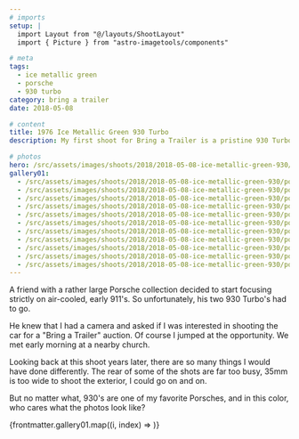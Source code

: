 ```yaml
---
# imports
setup: |
  import Layout from "@/layouts/ShootLayout"
  import { Picture } from "astro-imagetools/components"

# meta
tags:
  - ice metallic green
  - porsche
  - 930 turbo
category: bring a trailer
date: 2018-05-08

# content
title: 1976 Ice Metallic Green 930 Turbo
description: My first shoot for Bring a Trailer is a pristine 930 Turbo.

# photos
hero: /src/assets/images/shoots/2018/2018-05-08-ice-metallic-green-930/porsche-930-2018_006.jpg
gallery01:
  - /src/assets/images/shoots/2018/2018-05-08-ice-metallic-green-930/porsche-930-2018_001.jpg
  - /src/assets/images/shoots/2018/2018-05-08-ice-metallic-green-930/porsche-930-2018_002.jpg
  - /src/assets/images/shoots/2018/2018-05-08-ice-metallic-green-930/porsche-930-2018_003.jpg
  - /src/assets/images/shoots/2018/2018-05-08-ice-metallic-green-930/porsche-930-2018_004.jpg
  - /src/assets/images/shoots/2018/2018-05-08-ice-metallic-green-930/porsche-930-2018_005.jpg
  - /src/assets/images/shoots/2018/2018-05-08-ice-metallic-green-930/porsche-930-2018_006.jpg
  - /src/assets/images/shoots/2018/2018-05-08-ice-metallic-green-930/porsche-930-2018_007.jpg
  - /src/assets/images/shoots/2018/2018-05-08-ice-metallic-green-930/porsche-930-2018_008.jpg
  - /src/assets/images/shoots/2018/2018-05-08-ice-metallic-green-930/porsche-930-2018_009.jpg
  - /src/assets/images/shoots/2018/2018-05-08-ice-metallic-green-930/porsche-930-2018_010.jpg
  - /src/assets/images/shoots/2018/2018-05-08-ice-metallic-green-930/porsche-930-2018_011.jpg
---
```


A friend with a rather large Porsche collection decided to start focusing strictly on air-cooled, early 911's. So unfortunately, his two 930 Turbo's had to go.

He knew that I had a camera and asked if I was interested in shooting the car for a "Bring a Trailer" auction. Of course I jumped at the opportunity. We met early morning at a nearby church.

Looking back at this shoot years later, there are so many things I would have done differently. The rear of some of the shots are far too busy, 35mm is too wide to shoot the exterior, I could go on and on.

But no matter what, 930's are one of my favorite Porsches, and in this color, who cares what the photos look like?

<div>
    {frontmatter.gallery01.map((i, index) =>
        <Picture
            src={i}
            alt="hi"
            breakpoints={[400, 800, 1200]}
            sizes="(min-width: 1024px) 800px, 100vw"
        />
    )}
</div>

